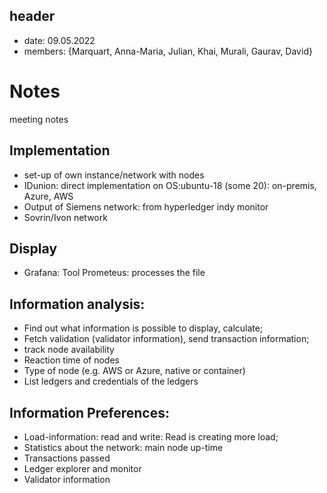 ## header
- date: 09.05.2022
- members: {Marquart, Anna-Maria, Julian, Khai, Murali, Gaurav, David}

# Notes
meeting notes

## Implementation
- set-up of own instance/network with nodes
- IDunion: direct implementation on OS:ubuntu-18 (some 20): on-premis, Azure, AWS
- Output of Siemens network: from hyperledger indy monitor
- Sovrin/Ivon network

## Display
- Grafana: Tool Prometeus: processes the file

## Information analysis:
- Find out what information is possible to display, calculate;
- Fetch validation (validator information), send transaction information;
- track node availability
- Reaction time of nodes
- Type of node (e.g. AWS or Azure, native or container)
- List ledgers and credentials of the ledgers

## Information Preferences:
- Load-information: read and write: Read is creating more load;
- Statistics about the network: main node up-time
- Transactions passed
- Ledger explorer and monitor
- Validator information
